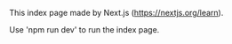 This index page made by Next.js (https://nextjs.org/learn).

Use 'npm run dev' to run the index page.